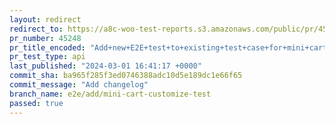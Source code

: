 ```yaml
---
layout: redirect
redirect_to: https://a8c-woo-test-reports.s3.amazonaws.com/public/pr/45248/api/index.html
pr_number: 45248
pr_title_encoded: "Add+new+E2E+test+to+existing+test+case+for+mini+cart+customization"
pr_test_type: api
last_published: "2024-03-01 16:41:17 +0000"
commit_sha: ba965f285f3ed0746388adc10d5e189dc1e66f65
commit_message: "Add changelog"
branch_name: e2e/add/mini-cart-customize-test
passed: true
---
```

